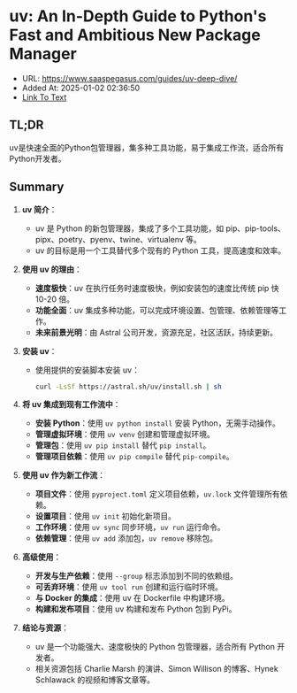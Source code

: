 # uv: An In-Depth Guide to Python's Fast and Ambitious New Package Manager
- URL: https://www.saaspegasus.com/guides/uv-deep-dive/
- Added At: 2025-01-02 02:36:50
- [Link To Text](2025-01-02-uv-an-in-depth-guide-to-python's-fast-and-ambitious-new-package-manager_raw.md)

## TL;DR
uv是快速全面的Python包管理器，集多种工具功能，易于集成工作流，适合所有Python开发者。

## Summary
1. **uv 简介**：
   - uv 是 Python 的新包管理器，集成了多个工具功能，如 pip、pip-tools、pipx、poetry、pyenv、twine、virtualenv 等。
   - uv 的目标是用一个工具替代多个现有的 Python 工具，提高速度和效率。

2. **使用 uv 的理由**：
   - **速度极快**：uv 在执行任务时速度极快，例如安装包的速度比传统 pip 快 10-20 倍。
   - **功能全面**：uv 集成多种功能，可以完成环境设置、包管理、依赖管理等工作。
   - **未来前景光明**：由 Astral 公司开发，资源充足，社区活跃，持续更新。

3. **安装 uv**：
   - 使用提供的安装脚本安装 uv：
     ```bash
     curl -LsSf https://astral.sh/uv/install.sh | sh
     ```

4. **将 uv 集成到现有工作流中**：
   - **安装 Python**：使用 `uv python install` 安装 Python，无需手动操作。
   - **管理虚拟环境**：使用 `uv venv` 创建和管理虚拟环境。
   - **管理包**：使用 `uv pip install` 替代 `pip install`。
   - **管理项目依赖**：使用 `uv pip compile` 替代 `pip-compile`。

5. **使用 uv 作为新工作流**：
   - **项目文件**：使用 `pyproject.toml` 定义项目依赖，`uv.lock` 文件管理所有依赖。
   - **设置项目**：使用 `uv init` 初始化新项目。
   - **工作环境**：使用 `uv sync` 同步环境，`uv run` 运行命令。
   - **依赖管理**：使用 `uv add` 添加包，`uv remove` 移除包。

6. **高级使用**：
   - **开发与生产依赖**：使用 `--group` 标志添加到不同的依赖组。
   - **可丢弃环境**：使用 `uv tool run` 创建和运行临时环境。
   - **与 Docker 的集成**：使用 uv 在 Dockerfile 中构建环境。
   - **构建和发布项目**：使用 uv 构建和发布 Python 包到 PyPi。

7. **结论与资源**：
   - uv 是一个功能强大、速度极快的 Python 包管理器，适合所有 Python 开发者。
   - 相关资源包括 Charlie Marsh 的演讲、Simon Willison 的博客、Hynek Schlawack 的视频和博客文章等。
